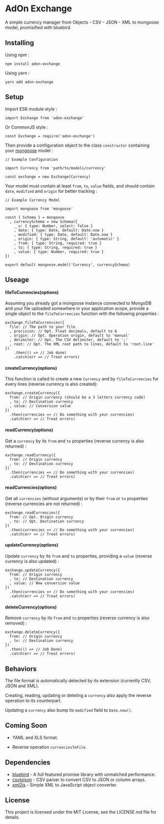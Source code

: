 # AdOn Exchange

A simple currency manager from Objects - CSV - JSON - XML to mongoose model, promisified with bluebird.

## Installing

Using npm :

```
npm install adon-exchange
```

Using yarn :

```
yarn add adon-exchange
```

## Setup

Import ES6 module style :

```
import Exchange from 'adon-exchange'
```

Or CommonJS style :

```
const Exchange = require('adon-exchange')
```

Then provide a configuration object to the class `constructor` containing your [mongoose](https://github.com/Automattic/mongoose) model :

```
// Example Configuration

import Currency from 'path/to/models/currency'

const exchange = new Exchange(Currency)
```

Your model must contain at least `from`, `to`, `value` fields, and should contain `date`, `modified` and `origin` for better tracking :

```
// Example Currency Model

import mongoose from 'mongoose'

const { Schema } = mongoose
  , currencySchema = new Schema({
    __v: { type: Number, select: false }
    , date: { type: Date, default: Date.now }
    , modified: { type: Date, default: Date.now }
    , origin: { type: String, default: 'automatic' }
    , from: { type: String, required: true }
    , to: { type: String, required: true }
    , value: { type: Number, required: true }
})

export default mongoose.model('Currency', currencySchema)
```

## Useage

#### fileToCurrencies(options)

Assuming you already got a mongoose instance connected to MongoDB and your file uploaded somewhere in your application scope, provide a single object to the `fileToCurrencies` function with the following properties :

```
exchange.fileToCurrencies({
  file: // The path to your file
  , precision: // Opt. Float decimals, default to 6
  , origin: // Opt. Operation origin, default to 'manual'
  , delimiter: // Opt. The CSV delimiter, default to ';'
  , root: // Opt. The XML root path to lines, default to 'root.line'
})
    .then(() => // Job done)
    .catch(err => // Treat errors)
```

#### createCurrency(options)

This function is called to create a new `Currency` and by `fileToCurrencies` for every lines (reverse currency is also created):

```
exchange.createCurrency({
  from: // Origin currency (should be a 3 letters currency code)
  , to: // Destination currency
  , value: // Conversion value
})
  .then(currencies => // Do something with your currencies)
  .catch(err => // Treat errors)
```

#### readCurrency(options)

Get a `currency` by its `from` and `to` properties (reverse currency is also returned) :

```
exchange.readCurrency({
  from: // Origin currency
  , to: // Destination currency
})
  .then(currencies => // Do something with your currencies)
  .catch(err => // Treat errors)
```

#### readCurrencies(options)

Get all `currencies` (without arguments) or by their `from` or `to` properties (reverse currencies are not returned) :

```
exchange.readCurrencies({
  from: // Opt. Origin currency
  , to: // Opt. Destination currency
})
  .then(currencies => // Do something with your currencies)
  .catch(err => // Treat errors)
```

#### updateCurrency(options)

Update `currency` by its `from` and `to` properties, providing a `value` (reverse currency is also updated) :

```
exchange.updateCurrency({
  from: // Origin currency
  , to: // Destination currency
  , value: // New conversion value
})
  .then(currencies => // Do something with your currencies)
  .catch(err => // Treat errors)
```

#### deleteCurrency(options)

Remove `currency` by its `from` and `to` properties (reverse currency is also removed) :

```
exchange.deleteCurrency({
  from: // Origin currency
  , to: // Destination currency
})
  .then(() => // Job Done)
  .catch(err => // Treat errors)
```

## Behaviors

The file format is automatically detected by its extension (currently CSV, JSON and XML).

Creating, reading, updating or deleting a `currency` also apply the reverse operation to its counterpart.

Updating a `currency` also bump its `modified` field to `Date.now()`.

## Coming Soon

- YAML and XLS format.

- Reverse operation `currenciesToFile`.

## Dependencies

* [bluebird](https://github.com/petkaantonov/bluebird) - A full featured promise library with unmatched performance.
* [csvtojson](https://github.com/Keyang/node-csvtojson) - CSV parser to convert CSV to JSON or column arrays.
* [xml2js](https://github.com/Leonidas-from-XIV/node-xml2js) - Simple XML to JavaScript object converter.

## License

This project is licensed under the MIT License, see the LICENSE.md file for details.
